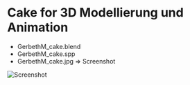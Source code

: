 # Cake for 3D Modellierung und Animation

- GerbethM_cake.blend
- GerbethM_cake.spp
- GerbethM_cake.jpg => Screenshot


![Screenshot](GerbethM_cake.jpg)
